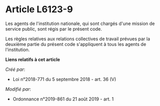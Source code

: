 # Article L6123-9

Les agents de l'institution nationale, qui sont chargés d'une mission de service public, sont régis par le présent code.

Les règles relatives aux relations collectives de travail prévues par la deuxième partie du présent code s'appliquent à tous
les agents de l'institution.

**Liens relatifs à cet article**

_Créé par_:

  - Loi n°2018-771 du 5 septembre 2018 - art. 36 (V)

_Modifié par_:

  - Ordonnance n°2019-861 du 21 août 2019 - art. 1
